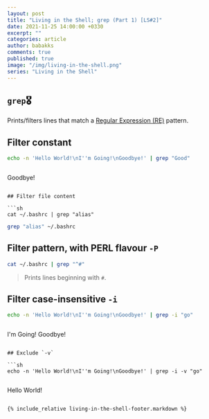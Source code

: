 ```yaml
---
layout: post
title: "Living in the Shell; grep (Part 1) [LS#2]"
date: 2021-11-25 14:00:00 +0330
excerpt: ""
categories: article
author: babakks
comments: true
published: true
image: "/img/living-in-the-shell.png"
series: "Living in the Shell"
---
```


## `grep`🎖️

Prints/filters lines that match a [Regular Expression (RE)][re] pattern.

[re]: https://en.wikipedia.org/wiki/Regular_expression

## Filter constant

```sh
echo -n 'Hello World!\nI''m Going!\nGoodbye!' | grep "Good"
```

> ```text
  Goodbye!
  ```

## Filter file content

```sh
cat ~/.bashrc | grep "alias"
```

```sh
grep "alias" ~/.bashrc
```

## Filter pattern, with PERL flavour `-P`

```sh
cat ~/.bashrc | grep "^#"
```

> Prints lines beginning with `#`.

## Filter case-insensitive `-i`

```sh
echo -n 'Hello World!\nI''m Going!\nGoodbye!' | grep -i "go"
```

> ```text
  I'm Going!
  Goodbye!
  ```

## Exclude `-v`

```sh
echo -n 'Hello World!\nI''m Going!\nGoodbye!' | grep -i -v "go"
```

> ```text
  Hello World!
  ```

{% include_relative living-in-the-shell-footer.markdown %}
